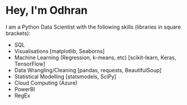 <h1 align="left">Hey, I'm Odhran</h1>

I am a Python Data Scientist with the following skills (libraries in square brackets):
<ul>
  <li>SQL</li>
  <li>Visualisations [matplotlib, Seaborns]</li>
  <li>Machine Learning (Regression, k-means, etc) [scikit-learn, Keras, TensorFlow]</li>
  <li>Data Wrangling/Cleaning [pandas, requests, BeautifulSoup]</li>
  <li>Statistical Modelling [statsmodels, SciPy]</li>
  <li>Cloud Computing (Azure)</li>
  <li>PowerBI</li>
  <li>RegEx</li>
</ul>

